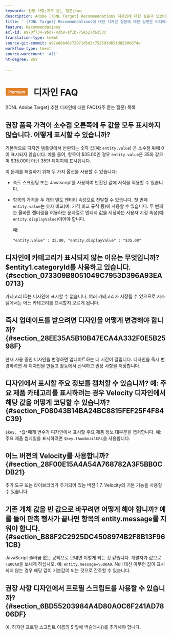 ```yaml
---
keywords: 권장 사항;자주 묻는 질문;faq
description: Adobe [!DNL Target] Recommendations 디자인에 대한 질문과 답변(FAQ) 목록을 검토하십시오.
title: ' [!DNL Target] Recommendations에 대한 디자인 질문에 대한 답변은 어디에서 볼 수 있습니까?'
feature: Recommendations
exl-id: e970f734-9bc7-43b8-af1b-75e527d6353c
translation-type: tm+mt
source-git-commit: a92e88b46c72971d5d3c752593d651d8290b674e
workflow-type: tm+mt
source-wordcount: '411'
ht-degree: 85%

---
```


# ![PREMIUM](/help/assets/premium.png) 디자인 FAQ

[!DNL Adobe Target] 추천 디자인에 대한 FAQ(자주 묻는 질문) 목록

## 권장 품목 가격이 소수점 오른쪽에 두 값을 모두 표시하지 않습니다. 어떻게 표시할 수 있습니까?

기본적으로 디자인 템플릿에서 반환되는 숫자 값(예: `entity.value`) 은 소수점 뒤에 0이 표시되지 않습니다. 예를 들어, 항목이 $35.00인 경우 `entity.value`은 35와 같으며 $35.00이 아닌 35만 페이지에 표시됩니다.

이 문제를 해결하기 위해 두 가지 옵션을 사용할 수 있습니다:

* 속도 스크립팅 또는 Javascript를 사용하여 반환된 값에 서식을 적용할 수 있습니다.

* 항목의 가격을 두 개의 별도 엔티티 속성으로 전달할 수 있습니다. 첫 번째 `entity.value`는 숫자 비교(예: 가격 비교 규칙 등)에 사용할 수 있습니다. 두 번째는 올바른 렌더링을 허용하는 문자열로 엔티티 값을 저장하는 사용자 지정 속성(예: `entity.displayValue`)이어야 합니다.

   예:

   `"entity.value" : 35.00, "entity.displayValue" : "$35.00"`

## 디자인에 카테고리가 표시되지 않는 이유는 무엇입니까? $entity1.categoryId를 사용하고 있습니다.{#section_073309B8051049C7953D396A93EA0713}

카테고리 ID는 디자인에 표시할 수 없습니다. 여러 카테고리가 저장될 수 있으므로 시스템에서는 어느 카테고리를 표시할지 모르게 됩니다.

## 즉시 업데이트를 받으려면 디자인을 어떻게 변경해야 합니까? {#section_28EE35A5B10B47ECA4A332F0E5B2598F}

현재 사용 중인 디자인을 변경하면 업데이트하는 데 시간이 걸립니다. 디자인을 즉시 변경하려면 새 디자인을 만들고 활동에서 선택하고 권장 사항을 저장합니다.

## 디자인에서 표시할 주요 정보를 캡처할 수 있습니까? 예: 주요 제품 카테고리를 표시하려는 경우 Velocity 디자인에서 해당 값을 어떻게 코딩할 수 있습니까?  {#section_F08043B14BA24BC8815FEF25F4F84C39}

`$key. *`값`*`매개 변수가 디자인에서 표시할 주요 제품 정보 대부분을 캡처합니다. 예: 주요 제품 썸네일을 표시하려면 `$key.thumbnailURL`을 사용합니다.

## 어느 버전의 Velocity를 사용합니까? {#section_28F00E15A4A54A768782A3F5BB0CDB21}

추가 도구 또는 라이브러리가 추가되어 있는 버전 1.7. Velocity의 기본 기능을 사용할 수 있습니다.

## 기존 개체 값을 빈 값으로 바꾸려면 어떻게 해야 합니까? 예를 들어 판촉 행사가 끝나면 항목의 entity.message를 지워야 합니다. {#section_B88F2C2925DC4508974B2F8B13F961CB}

JavaScript 줄바꿈 없는 공백으로 보내면 이렇게 되는 것 같습니다. 개발자가 값으로 `\u00A0`을 보내게 하십시오. 예: `entity.message=\u00A0`. Null 대신 아무런 값이 표시되지 않는 경우 해당 값이 기본값이 되는 것으로 간주할 수 있습니다.

## 권장 사항 디자인에서 프로필 스크립트를 사용할 수 있습니까? {#section_6BD55203984A4D80A0C6F241AD7806DF}

예. 하지만 프로필 스크립트 이름의 $ 앞에 백슬래시(\)를 추가해야 합니다.
